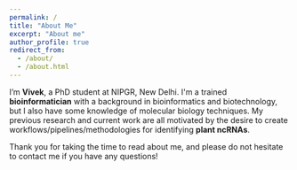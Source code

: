 ```yaml
---
permalink: /
title: "About Me"
excerpt: "About me"
author_profile: true
redirect_from: 
  - /about/
  - /about.html
---
```


I’m **Vivek**, a PhD student at NIPGR, New Delhi.  I'm a trained **bioinformatician** with a background in bioinformatics and biotechnology, but I also have some knowledge of molecular biology techniques. My previous research and current work are all motivated by the desire to create workflows/pipelines/methodologies for identifying **plant ncRNAs**.

Thank you for taking the time to read about me, and please do not hesitate to contact me if you have any questions!

